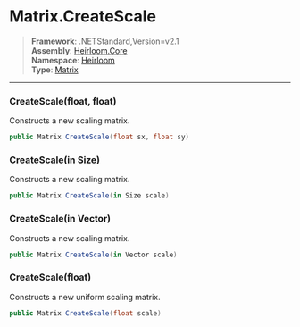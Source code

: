 # Matrix.CreateScale

> **Framework**: .NETStandard,Version=v2.1  
> **Assembly**: [Heirloom.Core][0]  
> **Namespace**: [Heirloom][0]  
> **Type**: [Matrix][1]

--------------------------------------------------------------------------------

### CreateScale(float, float)

Constructs a new scaling matrix.

```cs
public Matrix CreateScale(float sx, float sy)
```

### CreateScale(in Size)

Constructs a new scaling matrix.

```cs
public Matrix CreateScale(in Size scale)
```

### CreateScale(in Vector)

Constructs a new scaling matrix.

```cs
public Matrix CreateScale(in Vector scale)
```

### CreateScale(float)

Constructs a new uniform scaling matrix.

```cs
public Matrix CreateScale(float scale)
```

[0]: ../Heirloom.Core.md
[1]: Heirloom.Matrix.md
